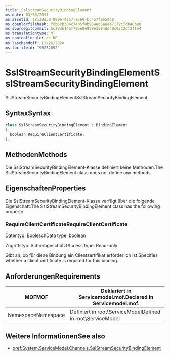 ```yaml
---
title: SslStreamSecurityBindingElement
ms.date: 03/30/2017
ms.assetid: 18130d50-8996-4257-9c60-bc457f8654d8
ms.openlocfilehash: fcb6cb304c7435f8b954ed5aeea7179c7cb40be8
ms.sourcegitcommit: bc293b14af795e0e999e3304dd40c0222cf2ffe4
ms.translationtype: MT
ms.contentlocale: de-DE
ms.lasthandoff: 11/26/2020
ms.locfileid: "96282092"
---
```

# <a name="sslstreamsecuritybindingelement"></a><span data-ttu-id="274c8-102">SslStreamSecurityBindingElement</span><span class="sxs-lookup"><span data-stu-id="274c8-102">SslStreamSecurityBindingElement</span></span>

<span data-ttu-id="274c8-103">SslStreamSecurityBindingElement</span><span class="sxs-lookup"><span data-stu-id="274c8-103">SslStreamSecurityBindingElement</span></span>  
  
## <a name="syntax"></a><span data-ttu-id="274c8-104">Syntax</span><span class="sxs-lookup"><span data-stu-id="274c8-104">Syntax</span></span>  
  
```csharp
class SslStreamSecurityBindingElement : BindingElement  
{  
  boolean RequireClientCertificate;  
};  
```  
  
## <a name="methods"></a><span data-ttu-id="274c8-105">Methoden</span><span class="sxs-lookup"><span data-stu-id="274c8-105">Methods</span></span>  

 <span data-ttu-id="274c8-106">Die SslStreamSecurityBindingElement-Klasse definiert keine Methoden.</span><span class="sxs-lookup"><span data-stu-id="274c8-106">The SslStreamSecurityBindingElement class does not define any methods.</span></span>  
  
## <a name="properties"></a><span data-ttu-id="274c8-107">Eigenschaften</span><span class="sxs-lookup"><span data-stu-id="274c8-107">Properties</span></span>  

 <span data-ttu-id="274c8-108">Die SslStreamSecurityBindingElement-Klasse verfügt über die folgende Eigenschaft:</span><span class="sxs-lookup"><span data-stu-id="274c8-108">The SslStreamSecurityBindingElement class has the following property:</span></span>  
  
### <a name="requireclientcertificate"></a><span data-ttu-id="274c8-109">RequireClientCertificate</span><span class="sxs-lookup"><span data-stu-id="274c8-109">RequireClientCertificate</span></span>  

 <span data-ttu-id="274c8-110">Datentyp: Boolesch</span><span class="sxs-lookup"><span data-stu-id="274c8-110">Data type: boolean</span></span>  
  
 <span data-ttu-id="274c8-111">Zugriffstyp: Schreibgeschützt</span><span class="sxs-lookup"><span data-stu-id="274c8-111">Access type: Read-only</span></span>  
  
 <span data-ttu-id="274c8-112">Gibt an, ob für diese Bindung ein Clientzertifikat erforderlich ist.</span><span class="sxs-lookup"><span data-stu-id="274c8-112">Specifies whether a client certificate is required for this binding.</span></span>  
  
## <a name="requirements"></a><span data-ttu-id="274c8-113">Anforderungen</span><span class="sxs-lookup"><span data-stu-id="274c8-113">Requirements</span></span>  
  
|<span data-ttu-id="274c8-114">MOF</span><span class="sxs-lookup"><span data-stu-id="274c8-114">MOF</span></span>|<span data-ttu-id="274c8-115">Deklariert in Servicemodel.mof.</span><span class="sxs-lookup"><span data-stu-id="274c8-115">Declared in Servicemodel.mof.</span></span>|  
|---------|-----------------------------------|  
|<span data-ttu-id="274c8-116">Namespace</span><span class="sxs-lookup"><span data-stu-id="274c8-116">Namespace</span></span>|<span data-ttu-id="274c8-117">Definiert in root\ServiceModel</span><span class="sxs-lookup"><span data-stu-id="274c8-117">Defined in root\ServiceModel</span></span>|  
  
## <a name="see-also"></a><span data-ttu-id="274c8-118">Weitere Informationen</span><span class="sxs-lookup"><span data-stu-id="274c8-118">See also</span></span>

- <xref:System.ServiceModel.Channels.SslStreamSecurityBindingElement>

